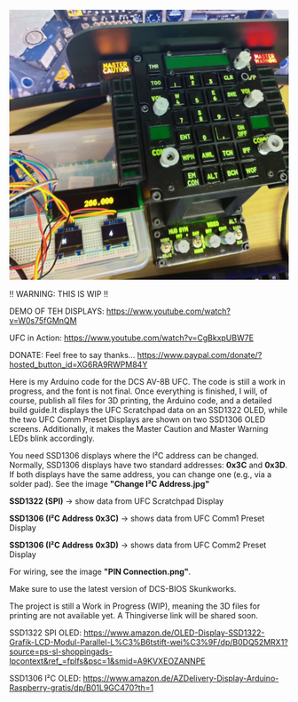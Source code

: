 ![Alt text](AV-8B-UFC_TEST.jpg)

!! WARNING: THIS IS WIP !!

DEMO OF TEH DISPLAYS: https://www.youtube.com/watch?v=W0s75fGMnQM

UFC in Action: https://www.youtube.com/watch?v=CgBkxpUBW7E

DONATE: Feel free to say thanks... https://www.paypal.com/donate/?hosted_button_id=XG6RA9RWPM84Y
 
Here is my Arduino code for the DCS AV-8B UFC. The code is still a work in progress, and the font is not final. 
Once everything is finished, I will, of course, publish all files for 3D printing, the Arduino code, and a detailed build guide.It displays the UFC Scratchpad data on an SSD1322 OLED, 
while the two UFC Comm Preset Displays are shown on two SSD1306 OLED screens. Additionally, it makes the Master Caution and Master Warning LEDs blink accordingly.



You need SSD1306 displays where the I²C address can be changed. Normally, SSD1306 displays have two standard addresses: **0x3C** and **0x3D**. If both displays have the same address, you can change one (e.g., via a solder pad). See the image **"Change I²C Address.jpg"**

**SSD1322 (SPI)** → show data from UFC Scratchpad Display

**SSD1306 (I²C Address 0x3C)** → shows data from UFC Comm1 Preset Display

**SSD1306 (I²C Address 0x3D)** → shows data from UFC Comm2 Preset Display

For wiring, see the image **"PIN Connection.png"**.

Make sure to use the latest version of DCS-BIOS Skunkworks.

The project is still a Work in Progress (WIP), meaning the 3D files for printing are not available yet. A Thingiverse link will be shared soon.

SSD1322 SPI OLED: https://www.amazon.de/OLED-Display-SSD1322-Grafik-LCD-Modul-Parallel-L%C3%B6tstift-wei%C3%9F/dp/B0DQ52MRX1?source=ps-sl-shoppingads-lpcontext&ref_=fplfs&psc=1&smid=A9KVXEOZANNPE

SSD1306 I²C OLED: https://www.amazon.de/AZDelivery-Display-Arduino-Raspberry-gratis/dp/B01L9GC470?th=1

